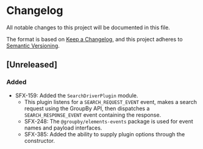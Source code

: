 # Changelog
All notable changes to this project will be documented in this file.

The format is based on [Keep a Changelog](https://keepachangelog.com/en/1.0.0/),
and this project adheres to [Semantic Versioning](https://semver.org/spec/v2.0.0.html).

## [Unreleased]
### Added
- SFX-159: Added the `SearchDriverPlugin` module.
  - This plugin listens for a `SEARCH_REQUEST_EVENT` event, makes a
    search request using the GroupBy API, then dispatches a
    `SEARCH_RESPONSE_EVENT` event containing the response.
  - SFX-248: The `@groupby/elements-events` package is used for event names and payload interfaces.
  - SFX-385: Added the ability to supply plugin options through the constructor.

